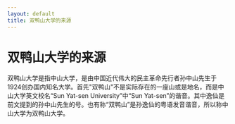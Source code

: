 ```yaml
---
layout: default
title: 双鸭山大学的来源
---
```


# 双鸭山大学的来源

双鸭山大学是指中山大学，是由中国近代伟大的民主革命先行者孙中山先生于1924创办国内知名大学。首先"双鸭山"不是实际存在的一座山或是地名，而是中山大学英文校名“Sun Yat-sen University”中“Sun Yat-sen”的谐音。其中逸仙是前文提到的孙中山先生的号。也有称“双鸭山”是孙逸仙的粤语发音谐音，所以称中山大学为双鸭山大学。